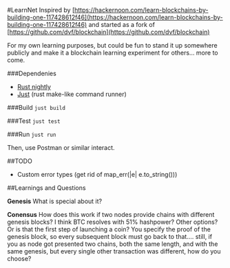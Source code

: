 
#LearnNet
Inspired by [https://hackernoon.com/learn-blockchains-by-building-one-117428612f46](https://hackernoon.com/learn-blockchains-by-building-one-117428612f46) and started as a fork of [https://github.com/dvf/blockchain](https://github.com/dvf/blockchain)

For my own learning purposes, but could be fun to stand it up somewhere publicly and make it a blockchain learning experiment for others... more to come.

###Dependenies
- [Rust nightly](https://rustup.rs/)
- [Just](https://crates.io/crates/just) (rust make-like command runner)  

###Build
`just build`

###Test
`just test`

###Run
`just run`  

Then, use Postman or similar interact.

##TODO

- Custom error types (get rid of map_err(|e| e.to_string()))

##Learnings and Questions

**Genesis**
What is special about it?

**Conensus**
How does this work if two nodes provide chains with different genesis blocks? I think BTC resolves with 51% hashpower? Other options? Or is that the first step of launching a coin? You specify the proof of the genesis block, so every subsequent block must go back to that.... still, if you as node got presented two chains, both the same length, and with the same genesis, but every single other transaction was different, how do you choose?